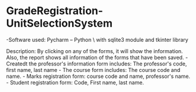 # GradeRegistration-UnitSelectionSystem
-Software used: Pycharm – Python \ with sqlite3 module and tkinter library

Description: By clicking on any of the forms, it will show the information. Also, the report shows all information of the forms that have been saved.
    - Createdt the professor's information form includes: The professor's code, first name, last name
    - The course form includes:  The course code and name.
    - Marks registration form: course code and name, professor's name.
    - Student registration form: Code, First name, last name.
